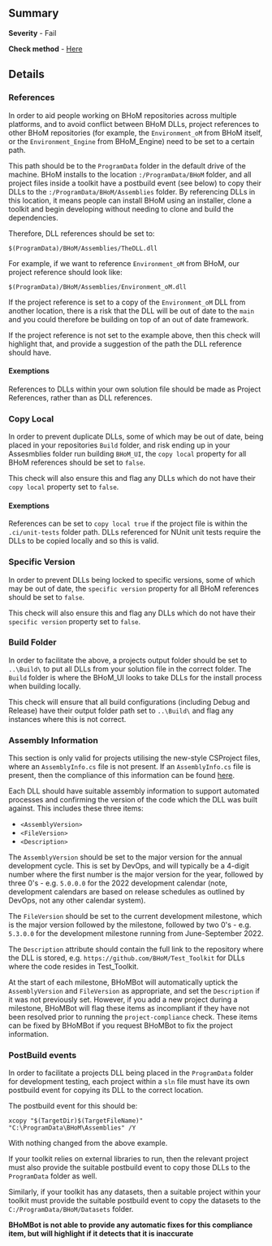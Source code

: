 ## Summary

**Severity** - Fail

**Check method** - [Here](https://github.com/BHoM/Test_Toolkit/blob/main/CodeComplianceTest_Engine/Compute/CheckProjectFile.cs)

## Details

### References

In order to aid people working on BHoM repositories across multiple platforms, and to avoid conflict between BHoM DLLs, project references to other BHoM repositories (for example, the `Environment_oM` from BHoM itself, or the `Environment_Engine` from BHoM_Engine) need to be set to a certain path.

This path should be to the `ProgramData` folder in the default drive of the machine. BHoM installs to the location `:/ProgramData/BHoM` folder, and all project files inside a toolkit have a postbuild event (see below) to copy their DLLs to the `:/ProgramData/BHoM/Assemblies` folder. By referencing DLLs in this location, it means people can install BHoM using an installer, clone a toolkit and begin developing without needing to clone and build the dependencies.

Therefore, DLL references should be set to:

`$(ProgramData)/BHoM/Assemblies/TheDLL.dll`

For example, if we want to reference `Environment_oM` from BHoM, our project reference should look like:

`$(ProgramData)/BHoM/Assemblies/Environment_oM.dll`

If the project reference is set to a copy of the `Environment_oM` DLL from another location, there is a risk that the DLL will be out of date to the `main` and you could therefore be building on top of an out of date framework.

If the project reference is not set to the example above, then this check will highlight that, and provide a suggestion of the path the DLL reference should have.

#### Exemptions

References to DLLs within your own solution file should be made as Project References, rather than as DLL references.

### Copy Local

In order to prevent duplicate DLLs, some of which may be out of date, being placed in your repositories `Build` folder, and risk ending up in your Assesmblies folder run building `BHoM_UI`, the `copy local` property for all BHoM references should be set to `false`.

This check will also ensure this and flag any DLLs which do not have their `copy local` property set to `false`.

#### Exemptions

References can be set to `copy local true` if the project file is within the `.ci/unit-tests` folder path. DLLs referenced for NUnit unit tests require the DLLs to be copied locally and so this is valid.

### Specific Version

In order to prevent DLLs being locked to specific versions, some of which may be out of date, the `specific version` property for all BHoM references should be set to `false`.

This check will also ensure this and flag any DLLs which do not have their `specific version` property set to `false`.

### Build Folder

In order to facilitate the above, a projects output folder should be set to `..\Build\` to put all DLLs from your solution file in the correct folder. The `Build` folder is where the BHoM_UI looks to take DLLs for the install process when building locally.

This check will ensure that all build configurations (including Debug and Release) have their output folder path set to `..\Build\` and flag any instances where this is not correct.

### Assembly Information

This section is only valid for projects utilising the new-style CSProject files, where an `AssemblyInfo.cs` file is not present. If an `AssemblyInfo.cs` file is present, then the compliance of this information can be found [here](AssemblyInfo-compliance).

Each DLL should have suitable assembly information to support automated processes and confirming the version of the code which the DLL was built against. This includes these three items:

 - `<AssemblyVersion>`
 - `<FileVersion>`
 - `<Description>`

The `AssemblyVersion` should be set to the major version for the annual development cycle. This is set by DevOps, and will typically be a 4-digit number where the first number is the major version for the year, followed by three 0's - e.g. `5.0.0.0` for the 2022 development calendar (note, development calendars are based on release schedules as outlined by DevOps, not any other calendar system).

The `FileVersion` should be set to the current development milestone, which is the major version followed by the milestone, followed by two 0's - e.g. `5.3.0.0` for the development milestone running from June-September 2022.

The `Description` attribute should contain the full link to the repository where the DLL is stored, e.g. `https://github.com/BHoM/Test_Toolkit` for DLLs where the code resides in Test_Toolkit.

At the start of each milestone, BHoMBot will automatically uptick the `AssemblyVersion` and `FileVersion` as appropriate, and set the `Description` if it was not previously set. However, if you add a new project during a milestone, BHoMBot will flag these items as incompliant if they have not been resolved prior to running the `project-compliance` check. These items can be fixed by BHoMBot if you request BHoMBot to fix the project information.

### PostBuild events

In order to facilitate a projects DLL being placed in the `ProgramData` folder for development testing, each project within a `sln` file must have its own postbuild event for copying its DLL to the correct location.

The postbuild event for this should be:

`xcopy "$(TargetDir)$(TargetFileName)"  "C:\ProgramData\BHoM\Assemblies" /Y`

With nothing changed from the above example.

If your toolkit relies on external libraries to run, then the relevant project must also provide the suitable postbuild event to copy those DLLs to the `ProgramData` folder as well.

Similarly, if your toolkit has any datasets, then a suitable project within your toolkit must provide the suitable postbuild event to copy the datasets to the `C:/ProgramData/BHoM/Datasets` folder.

**BHoMBot is not able to provide any automatic fixes for this compliance item, but will highlight if it detects that it is inaccurate**
